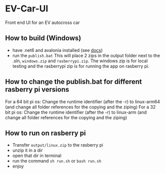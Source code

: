 # EV-Car-UI
 Front end UI for an EV autocross car

 ## How to build (Windows)
- have .net6 and avalonia installed (see [docs](https://docs.avaloniaui.net/docs/getting-started))
- run the `publish.bat`
This will place 2 zips in the output folder next to the .sln, `windows.zip` and `rasberrypi.zip`. The windows zip is for local testing and the rasberrypi zip is for running the app on rasberry pi.

## How to change the publish.bat for different rasberry pi versions
For a 64 bit pi os: Change the runtime identifier (after the -r) to linux-arm64 (and change all folder references for the copying and the ziping)
For a 32 bit pi os: Change the runtime identifier (after the -r) to linux-arm (and change all folder references for the copying and the ziping)

## How to run on rasberry pi
- Transfer `output/linux.zip` to the rasberry pi
- unzip it in a dir
- open that dir in terminal
- run the command `sh run.sh` or `bash run.sh`
- enjoy